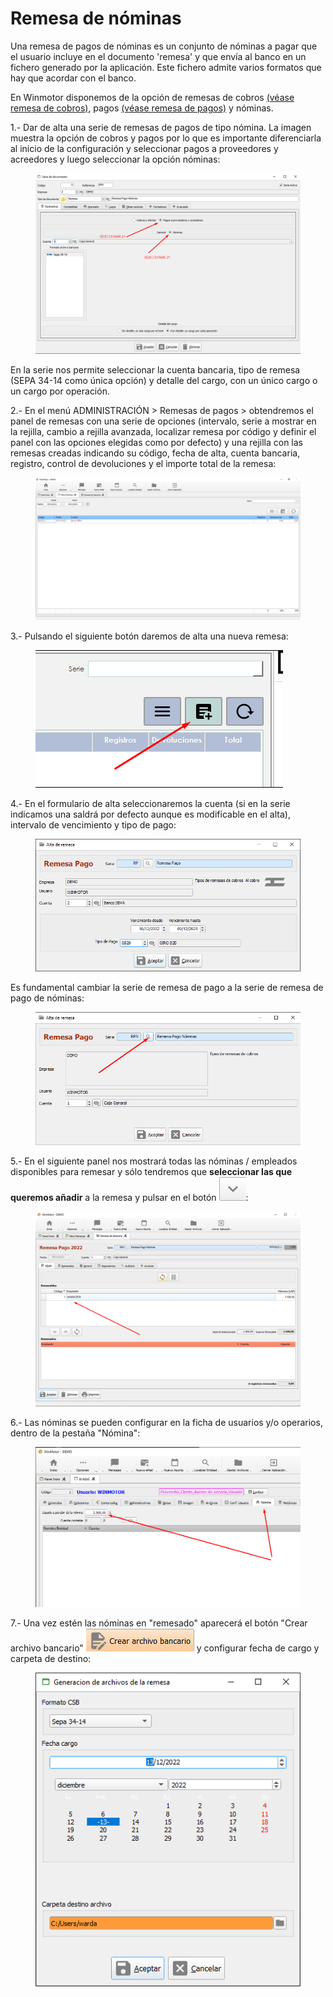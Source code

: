 # Remesa de nóminas

Una remesa de pagos de nóminas es un conjunto de nóminas a pagar que el usuario incluye en el documento 'remesa' y que envía al banco en un fichero generado por la aplicación. Este fichero admite varios formatos que hay que acordar con el banco.

En Winmotor disponemos de la opción de remesas de cobros [(véase remesa de cobros)](../remesas.md), pagos [(véase remesa de pagos)](./) y nóminas.

1.- Dar de alta una serie de remesas de pagos de tipo nómina. La imagen muestra la opción de cobros y pagos por lo que es importante diferenciarla al inicio de la configuración y seleccionar pagos a proveedores y acreedores y luego seleccionar la opción nóminas:

<figure><img src="../../../../.gitbook/assets/imagen (4) (1).png" alt=""><figcaption></figcaption></figure>

En la serie nos permite seleccionar la cuenta bancaria, tipo de remesa (SEPA 34-14 como única opción) y detalle del cargo, con un único cargo o un cargo por operación.

2.- En el menú ADMINISTRACIÓN > Remesas de pagos > obtendremos el panel de remesas con una serie de opciones (intervalo, serie a mostrar en la rejilla, cambio a rejilla avanzada, localizar remesa por código y definir el panel con las opciones elegidas como por defecto) y una rejilla con las remesas creadas indicando su código, fecha de alta, cuenta bancaria, registro, control de devoluciones y el importe total de la remesa:

<figure><img src="../../../../.gitbook/assets/imagen (5) (2).png" alt=""><figcaption></figcaption></figure>

3.- Pulsando el siguiente botón daremos de alta una nueva remesa:

<figure><img src="../../../../.gitbook/assets/imagen (7) (1).png" alt=""><figcaption></figcaption></figure>

4.- En el formulario de alta seleccionaremos la cuenta (si en la serie indicamos una saldrá por defecto aunque es modificable en el alta), intervalo de vencimiento y tipo de pago:

<figure><img src="../../../../.gitbook/assets/imagen (3) (4).png" alt=""><figcaption></figcaption></figure>

Es fundamental cambiar la serie de remesa de pago a la serie de remesa de pago de nóminas:

<figure><img src="../../../../.gitbook/assets/imagen (37).png" alt=""><figcaption></figcaption></figure>

5.- En el siguiente panel nos mostrará todas las nóminas / empleados disponibles para remesar y sólo tendremos que **seleccionar las que queremos añadir** a la remesa y pulsar en el botón ![](<../../../../.gitbook/assets/imagen (4) (3) (1).png>):

<figure><img src="../../../../.gitbook/assets/imagen (7).png" alt=""><figcaption></figcaption></figure>

6.- Las nóminas se pueden configurar en la ficha de usuarios y/o operarios, dentro de la pestaña "Nómina":

<figure><img src="../../../../.gitbook/assets/imagen (4) (2) (2).png" alt=""><figcaption></figcaption></figure>

7.- Una vez estén las nóminas en "remesado" aparecerá el botón "Crear archivo bancario" ![](<../../../../.gitbook/assets/imagen (1) (6).png>) y configurar fecha de cargo y carpeta de destino:

<figure><img src="../../../../.gitbook/assets/imagen (6) (5).png" alt=""><figcaption></figcaption></figure>
